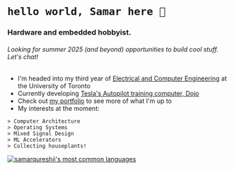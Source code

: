 # `hello world, Samar here 👋` 
### Hardware and embedded hobbyist. 
###### Looking for summer 2025 (and beyond) opportunities to build cool stuff. Let's chat!

- I'm headed into my third year of [Electrical and Computer Engineering](https://www.ece.utoronto.ca) at the University of Toronto
- Currently developing [Tesla's Autopilot training computer, Dojo](https://www.youtube.com/watch?v=ODSJsviD_SU&t=7020s)
- Check out [my portfolio](https://www.samarq.org) to see more of what I'm up to
- My interests at the moment:
```
> Computer Architecture
> Operating Systems
> Mixed Signal Design
> ML Accelerators
> Collecting houseplants!
```


[![samarqureshii's most common languages](https://github-readme-stats-jd.vercel.app/api/top-langs/?username=samarqureshii&layout=compact&theme=radical&count_private=true&hide=pascal,php,html&langs_count=8)](https://github.com/anuraghazra/github-readme-stats)


